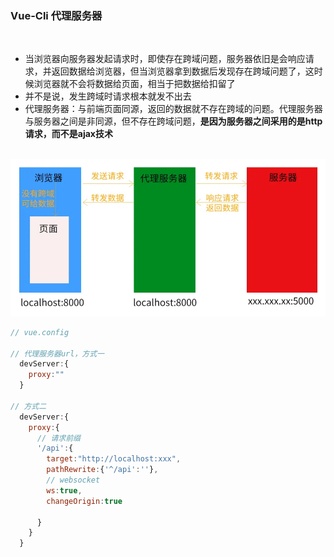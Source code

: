 ### Vue-Cli 代理服务器

<br>

- 当浏览器向服务器发起请求时，即使存在跨域问题，服务器依旧是会响应请求，并返回数据给浏览器，但当浏览器拿到数据后发现存在跨域问题了，这时候浏览器就不会将数据给页面，相当于把数据给扣留了
- 并不是说，发生跨域时请求根本就发不出去
- 代理服务器：与前端页面同源，返回的数据就不存在跨域的问题。代理服务器与服务器之间是非同源，但不存在跨域问题，**是因为服务器之间采用的是http请求，而不是ajax技术**
  
<br>

<img src="../img/代理服务器.png">



<br>

```javascript
// vue.config

// 代理服务器url，方式一
  devServer:{
    proxy:""
  }

// 方式二
  devServer:{
    proxy:{
      // 请求前缀
      '/api':{
        target:"http://localhost:xxx",
        pathRewrite:{'^/api':''},
        // websocket
        ws:true,
        changeOrigin:true

      }
    }
  }
```